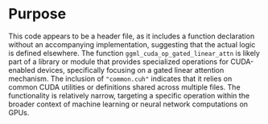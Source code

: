 # Purpose
This code appears to be a header file, as it includes a function declaration without an accompanying implementation, suggesting that the actual logic is defined elsewhere. The function `ggml_cuda_op_gated_linear_attn` is likely part of a library or module that provides specialized operations for CUDA-enabled devices, specifically focusing on a gated linear attention mechanism. The inclusion of `"common.cuh"` indicates that it relies on common CUDA utilities or definitions shared across multiple files. The functionality is relatively narrow, targeting a specific operation within the broader context of machine learning or neural network computations on GPUs.
